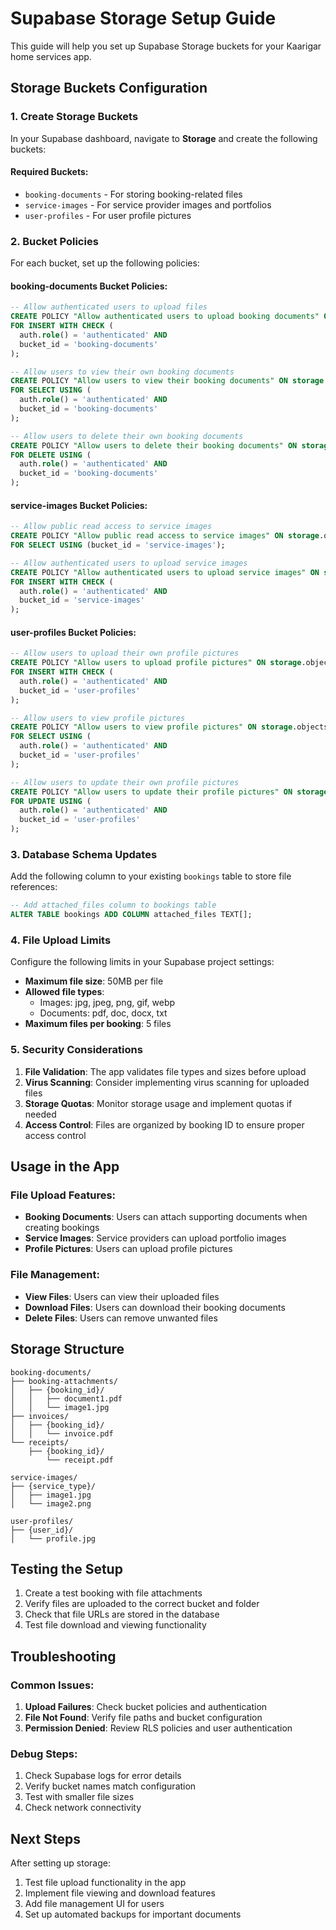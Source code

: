 # Supabase Storage Setup Guide

This guide will help you set up Supabase Storage buckets for your Kaarigar home services app.

## Storage Buckets Configuration

### 1. Create Storage Buckets

In your Supabase dashboard, navigate to **Storage** and create the following buckets:

#### Required Buckets:
- `booking-documents` - For storing booking-related files
- `service-images` - For service provider images and portfolios
- `user-profiles` - For user profile pictures

### 2. Bucket Policies

For each bucket, set up the following policies:

#### booking-documents Bucket Policies:

```sql
-- Allow authenticated users to upload files
CREATE POLICY "Allow authenticated users to upload booking documents" ON storage.objects
FOR INSERT WITH CHECK (
  auth.role() = 'authenticated' AND
  bucket_id = 'booking-documents'
);

-- Allow users to view their own booking documents
CREATE POLICY "Allow users to view their booking documents" ON storage.objects
FOR SELECT USING (
  auth.role() = 'authenticated' AND
  bucket_id = 'booking-documents'
);

-- Allow users to delete their own booking documents
CREATE POLICY "Allow users to delete their booking documents" ON storage.objects
FOR DELETE USING (
  auth.role() = 'authenticated' AND
  bucket_id = 'booking-documents'
);
```

#### service-images Bucket Policies:

```sql
-- Allow public read access to service images
CREATE POLICY "Allow public read access to service images" ON storage.objects
FOR SELECT USING (bucket_id = 'service-images');

-- Allow authenticated users to upload service images
CREATE POLICY "Allow authenticated users to upload service images" ON storage.objects
FOR INSERT WITH CHECK (
  auth.role() = 'authenticated' AND
  bucket_id = 'service-images'
);
```

#### user-profiles Bucket Policies:

```sql
-- Allow users to upload their own profile pictures
CREATE POLICY "Allow users to upload profile pictures" ON storage.objects
FOR INSERT WITH CHECK (
  auth.role() = 'authenticated' AND
  bucket_id = 'user-profiles'
);

-- Allow users to view profile pictures
CREATE POLICY "Allow users to view profile pictures" ON storage.objects
FOR SELECT USING (
  auth.role() = 'authenticated' AND
  bucket_id = 'user-profiles'
);

-- Allow users to update their own profile pictures
CREATE POLICY "Allow users to update their profile pictures" ON storage.objects
FOR UPDATE USING (
  auth.role() = 'authenticated' AND
  bucket_id = 'user-profiles'
);
```

### 3. Database Schema Updates

Add the following column to your existing `bookings` table to store file references:

```sql
-- Add attached_files column to bookings table
ALTER TABLE bookings ADD COLUMN attached_files TEXT[];
```

### 4. File Upload Limits

Configure the following limits in your Supabase project settings:

- **Maximum file size**: 50MB per file
- **Allowed file types**: 
  - Images: jpg, jpeg, png, gif, webp
  - Documents: pdf, doc, docx, txt
- **Maximum files per booking**: 5 files

### 5. Security Considerations

1. **File Validation**: The app validates file types and sizes before upload
2. **Virus Scanning**: Consider implementing virus scanning for uploaded files
3. **Storage Quotas**: Monitor storage usage and implement quotas if needed
4. **Access Control**: Files are organized by booking ID to ensure proper access control

## Usage in the App

### File Upload Features:
- **Booking Documents**: Users can attach supporting documents when creating bookings
- **Service Images**: Service providers can upload portfolio images
- **Profile Pictures**: Users can upload profile pictures

### File Management:
- **View Files**: Users can view their uploaded files
- **Download Files**: Users can download their booking documents
- **Delete Files**: Users can remove unwanted files

## Storage Structure

```
booking-documents/
├── booking-attachments/
│   ├── {booking_id}/
│   │   ├── document1.pdf
│   │   └── image1.jpg
├── invoices/
│   ├── {booking_id}/
│   │   └── invoice.pdf
└── receipts/
    ├── {booking_id}/
        └── receipt.pdf

service-images/
├── {service_type}/
│   ├── image1.jpg
│   └── image2.png

user-profiles/
├── {user_id}/
│   └── profile.jpg
```

## Testing the Setup

1. Create a test booking with file attachments
2. Verify files are uploaded to the correct bucket and folder
3. Check that file URLs are stored in the database
4. Test file download and viewing functionality

## Troubleshooting

### Common Issues:
1. **Upload Failures**: Check bucket policies and authentication
2. **File Not Found**: Verify file paths and bucket configuration
3. **Permission Denied**: Review RLS policies and user authentication

### Debug Steps:
1. Check Supabase logs for error details
2. Verify bucket names match configuration
3. Test with smaller file sizes
4. Check network connectivity

## Next Steps

After setting up storage:
1. Test file upload functionality in the app
2. Implement file viewing and download features
3. Add file management UI for users
4. Set up automated backups for important documents
